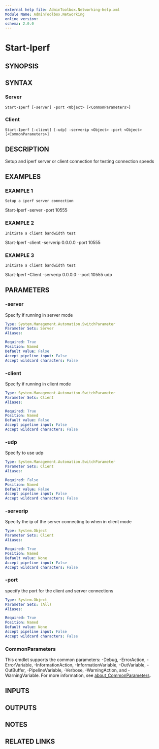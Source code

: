 ```yaml
---
external help file: AdminToolbox.Networking-help.xml
Module Name: AdminToolbox.Networking
online version:
schema: 2.0.0
---
```


# Start-Iperf

## SYNOPSIS

## SYNTAX

### Server
```
Start-Iperf [-server] -port <Object> [<CommonParameters>]
```

### Client
```
Start-Iperf [-client] [-udp] -serverip <Object> -port <Object> [<CommonParameters>]
```

## DESCRIPTION
Setup and iperf server or client connection for testing connection speeds

## EXAMPLES

### EXAMPLE 1
```
Setup a iperf server connection
```

Start-Iperf -server -port 10555

### EXAMPLE 2
```
Initiate a client bandwidth test
```

Start-Iperf -client -serverip 0.0.0.0 -port 10555

### EXAMPLE 3
```
Initiate a client bandwidth test
```

Start-Iperf -Client -serverip 0.0.0.0 --port 10555 udp

## PARAMETERS

### -server
Specify if running in server mode

```yaml
Type: System.Management.Automation.SwitchParameter
Parameter Sets: Server
Aliases:

Required: True
Position: Named
Default value: False
Accept pipeline input: False
Accept wildcard characters: False
```

### -client
Specify if running in client mode

```yaml
Type: System.Management.Automation.SwitchParameter
Parameter Sets: Client
Aliases:

Required: True
Position: Named
Default value: False
Accept pipeline input: False
Accept wildcard characters: False
```

### -udp
Specify to use udp

```yaml
Type: System.Management.Automation.SwitchParameter
Parameter Sets: Client
Aliases:

Required: False
Position: Named
Default value: False
Accept pipeline input: False
Accept wildcard characters: False
```

### -serverip
Specify the ip of the server connecting to when in client mode

```yaml
Type: System.Object
Parameter Sets: Client
Aliases:

Required: True
Position: Named
Default value: None
Accept pipeline input: False
Accept wildcard characters: False
```

### -port
specify the port for the client and server connections

```yaml
Type: System.Object
Parameter Sets: (All)
Aliases:

Required: True
Position: Named
Default value: None
Accept pipeline input: False
Accept wildcard characters: False
```

### CommonParameters
This cmdlet supports the common parameters: -Debug, -ErrorAction, -ErrorVariable, -InformationAction, -InformationVariable, -OutVariable, -OutBuffer, -PipelineVariable, -Verbose, -WarningAction, and -WarningVariable. For more information, see [about_CommonParameters](http://go.microsoft.com/fwlink/?LinkID=113216).

## INPUTS

## OUTPUTS

## NOTES

## RELATED LINKS
